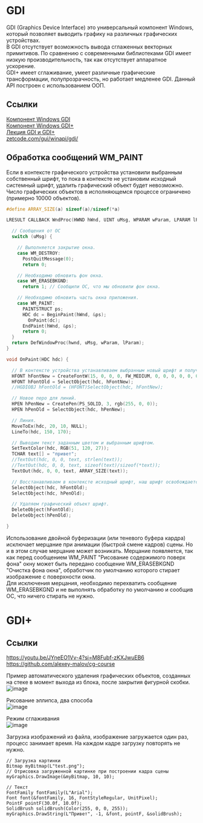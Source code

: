 # GDI
GDI (Graphics Device Interface) это универсальный компонент Windоws, который позволяет выводить графику на различных графических устройствах.  
В GDI отсутствует возможность вывода сглаженных векторных примитивов. 
По сравнению с современными библиотеками GDI имеет низкую производительность, так как отсутствует аппаратное ускорение.  
GDI+ имеет сглаживание, умеет различные графические трансформации, полупрозрачность, но работает медленее GDI. Данный API построен с использованием ООП.

## Ссылки 
[Компонент Windows GDI](https://learn.microsoft.com/ru-ru/windows/win32/gdi/windows-gdi)  
[Компонент Windows GDI+](https://learn.microsoft.com/ru-ru/windows/win32/gdiplus/-gdiplus-gdi-start)  
[Лекция GDI и GDI+](https://www.youtube.com/watch?v=VrneWOhqGVQ)  
[zetcode.com/gui/winapi/gdi/](https://zetcode.com/gui/winapi/gdi/)  

## Обработка сообщений WM_PAINT
Если в контексте графического устройства установили выбранным собственный шрифт, то пока в контексте не установим исходный системный шрифт, удалить графический объект будет невозможно.  
Число графических объектов в исполняющемся процессе ограничено (примерно 10000 объектов).
```c++
#define ARRAY_SIZE(a) sizeof(a)/sizeof(*a)

LRESULT CALLBACK WndProc(HWND hWnd, UINT uMsg, WPARAM wParam, LPARAM lParam) {

  // Сообщения от ОС
  switch (uMsg) {

    // Выполняется закрытие окна.
    case WM_DESTROY:
      PostQuitMessage(0);
      return 0;

    // Необходимо обновить фон окна.
    case WM_ERASEBKGND:
      return 1; // Сообщили ОС, что мы обновили фон окна.

    // Необходимо обновить часть окна приложения.
    case WM_PAINT:
      PAINTSTRUCT ps;
      HDC dc = BeginPaint(hWnd, &ps);
        OnPaint(dc);
      EndPaint(hWnd, &ps);
      return 0;
  }
  return DefWindowProc(hwnd, uMsg, wParam, lParam);
}

void OnPaint(HDC hdc) {

  // В контексте устройства устанавливаем выбранным новый шрифт и получаем предыдущий шрифт.
  HFONT hFontNew = CreateFontW(15, 0, 0, 0, FW_MEDIUM, 0, 0, 0, 0, 0, 0, 0, 0, L"Arial");
  HFONT hFontOld = SelectObject(hdc, hFontNew);
  //HGDIOBJ hFontOld = (HFONT)SelectObject(hdc, hFontNew);

  // Новое перо для линий.
  HPEN hPenNew = CreatePen(PS_SOLID, 3, rgb(255, 0, 0));
  HPEN hPenOld = SelectObject(hdc, hPenNew);

  // Линия.
  MoveToEx(hdc, 20, 10, NULL);
  LineTo(hdc, 150, 170);

  // Выводим текст заданным цветом и выбранным шрифтом.
  SetTextColor(hdc, RGB(51, 120, 27));
  TCHAR text[] = "привет";
  //TextOut(hdc, 0, 0, text, strlen(text));
  //TextOut(hdc, 0, 0, text, sizeof(text)/sizeof(*text));
  TextOut(hdc, 0, 0, text, ARRAY_SIZE(text));  

  // Восстанавливаем в контексте исходный шрифт, наш шрифт освобождается.
  SelectObject(hdc, hFontOld);
  SelectObject(hdc, hPenOld);

  // Удаляем графический объект шрифт.
  DeleteObject(hFontOld);
  DeleteObject(hPenOld);

}
```
Использование двойной буферизации (или теневого буфера кардра) исключает мерцание при анимации (быстрой смене кадров) сцены. Но и в этом случае мерцание может возникать.
Мерцание появляется, так как перед сообщением WM_PAINT "Рисование содержимого поверх фона" окну может быть передано сообщение WM_ERASEBKGND "Очистка фона окна", обработчик по умолчанию которого стирает изображение с поверхности окна.  
Для исключения мерцания, необходимо перехватить сообщение WM_ERASEBKGND и не выполнять обработку по умолчанию и сообщив ОС, что ничего стирать не нужно.

# GDI+
## Ссылки
https://youtu.be/JYneEO1Vv-4?si=M8Fubf-zKXJwuEB6  
https://github.com/alexey-malov/cg-course  

Пример автоматического удаления графических объектов, созданных на стеке в момент выхода из блока, после закрытия фигурной скобки.
![image](https://github.com/alzoi/cpp/assets/20499566/20c3440b-3282-4997-9e79-995e0cfa3bf3)

Рисование эллипса, два способа  
![image](https://github.com/alzoi/cpp/assets/20499566/d09d658f-db28-4d5a-a74e-e41d7b7f6dd8)

Режим сглаживания  
![image](https://github.com/alzoi/cpp/assets/20499566/2bbd5648-be8f-4c99-ab21-2918bb99db4d)

Загрузка изображений из файла, изображение загружается один раз, процесс занимает время. На каждом кадре загрузку повторять не нужно.  
```с++
// Загрузка картинки
Bitmap myBitmap(L"test.png");
// Отрисовка загруженной картинке при построении кадра сцены
myGraphics.DrawImage(&myBitmap, 10, 10);

// Текст
FontFamily fontFamily(L"Arial");
Font font(&fontFamily, 16, FontStyleRegular, UnitPixel);
PointF pointF(30.0f, 10.0f);
SolidBrush solidBrush(Color(255, 0, 0, 255));
myGraphics.DrawString(L"Привет", -1, &font, pointF, &solidBrush);
```
